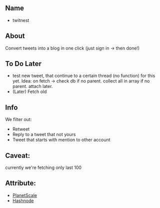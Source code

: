 
## Name
- twitnest

## About
Convert tweets into a blog in one click (just sign in -> then done!)


## To Do Later
- test new tweet, that continue to a certain thread (no function) for this yet. Idea: on fetch -> check db if no parent. collect all in array if no parent. attach later.
- (Later) Fetch old


## Info
We filter out:
- Retweet
- Reply to a tweet that not yours
- Tweet that starts with mention to other account


## Caveat:
currently we're fetching only last 100

## Attribute:
- [PlanetScale](https://hashnode.com/?source=planetscale_hackathon_announcement)
- [Hashnode](https://hashnode.com/?source=planetscale_hackathon_announcement)